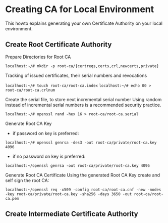 # Creating CA for Local Environment
This howto explains generating your own Certificate Authority on your local environment.

## Create Root Certificate Authority
Prepare Directories for Root CA

`localhost:~/# mkdir -p root-ca/{certreqs,certs,crl,newcerts,private}`

Tracking of issued certificates, their serial numbers and revocations

`localhost:~/# touch root-ca/root-ca.index`
`localhost:~/# echo 00 > root-ca/root-ca.crlnum`

Create the serial file, to store next incremental serial number
Using random instead of incremental serial numbers is a recommended security practice.

`localhost:~/# openssl rand -hex 16 > root-ca/root-ca.serial`

Generate Root CA Key
- if password on key is preferred:

`localhost:~/# openssl genrsa -des3 -out root-ca/private/root-ca.key 4096`
- if no password on key is preferred:

`localhost:~/openssl genrsa -out root-ca/private/root-ca.key 4096`

Generate Root CA Certificate
Using the generated Root CA Key create and self sign the root CA:

`localhost:~/openssl req -x509 -config root-ca/root-ca.cnf -new -nodes -key root-ca/private/root-ca.key -sha256 -days 3650 -out root-ca/root-ca.pem`

## Create Intermediate Certificate Authority
